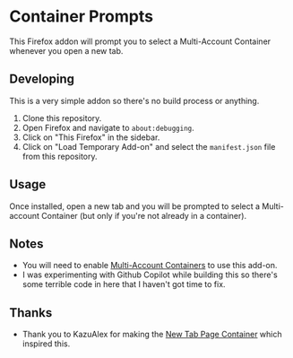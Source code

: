 # Container Prompts
This Firefox addon will prompt you to select a Multi-Account Container whenever you open a new tab.

## Developing
This is a very simple addon so there's no build process or anything.
1. Clone this repository.
2. Open Firefox and navigate to `about:debugging`.
3. Click on "This Firefox" in the sidebar.
4. Click on "Load Temporary Add-on" and select the `manifest.json` file from this repository.

## Usage
Once installed, open a new tab and you will be prompted to select a Multi-account Container (but only if you're not already in a container).

## Notes
* You will need to enable [Multi-Account Containers](https://addons.mozilla.org/firefox/addon/multi-account-containers/) to use this add-on.
* I was experimenting with Github Copilot while building this so there's some terrible code in here that I haven't got time to fix.

## Thanks
* Thank you to KazuAlex for making the [New Tab Page Container](https://addons.mozilla.org/firefox/addon/new-tab-page-container/) which inspired this.